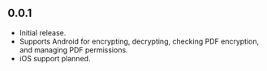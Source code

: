 ## 0.0.1

- Initial release.
- Supports Android for encrypting, decrypting, checking PDF encryption, and managing PDF permissions.
- iOS support planned.
